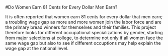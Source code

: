 #Do Women Earn 81 Cents for Every Dollar Men Earn?

It is often reported that women earn 81 cents for every dollar that men earn; a troubling wage gap as more and more women join the labor force and are the primary bread winners for themselves and their families. This project therefore looks for different occupational specializations by gender, starting from major selections at college, to determine not only if all women face the same wage gap but also to see if different occuptions may help explain the wage gap at the national level.
